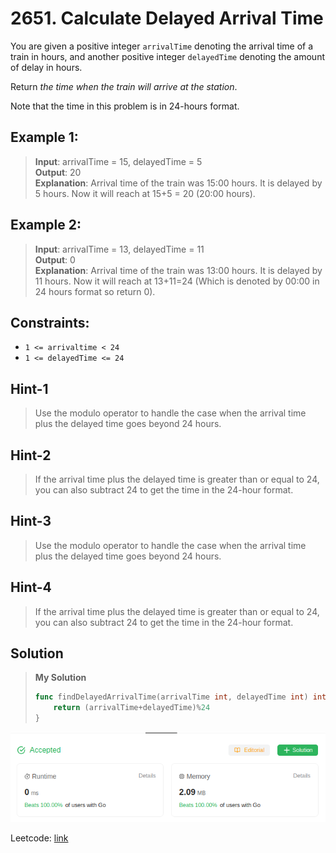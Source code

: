 # 2651. Calculate Delayed Arrival Time

You are given a positive integer `arrivalTime` denoting the arrival time of a train in hours, and another positive integer `delayedTime` denoting the amount of delay in hours.

Return *the time when the train will arrive at the station*.

Note that the time in this problem is in 24-hours format.

## Example 1:
> **Input**: arrivalTime = 15, delayedTime = 5 \
> **Output**: 20 \
> **Explanation**: Arrival time of the train was 15:00 hours. It is delayed by 5 hours. Now it will reach at 15+5 = 20 (20:00 hours).

## Example 2:
> **Input**: arrivalTime = 13, delayedTime = 11 \
> **Output**: 0 \
> **Explanation**: Arrival time of the train was 13:00 hours. It is delayed by 11 hours. Now it will reach at 13+11=24 (Which is denoted by 00:00 in 24 hours format so return 0).

## Constraints:

* `1 <= arrivaltime < 24`
* `1 <= delayedTime <= 24`

## Hint-1
> Use the modulo operator to handle the case when the arrival time plus the delayed time goes beyond 24 hours.

## Hint-2
> If the arrival time plus the delayed time is greater than or equal to 24, you can also subtract 24 to get the time in the 24-hour format.

## Hint-3
> Use the modulo operator to handle the case when the arrival time plus the delayed time goes beyond 24 hours.

## Hint-4
> If the arrival time plus the delayed time is greater than or equal to 24, you can also subtract 24 to get the time in the 24-hour format.

## Solution
> **My Solution**
> ```go
> func findDelayedArrivalTime(arrivalTime int, delayedTime int) int {
>     return (arrivalTime+delayedTime)%24
> }
> ```

![result](2651.png)

Leetcode: [link](https://leetcode.com/problems/calculate-delayed-arrival-time/description/)